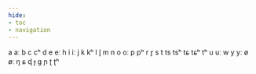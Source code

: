 ```yaml
---
hide:
- toc
- navigation
---
```

a
aː
b
c
cʰ
d
e
eː
h
i
iː
j
k
kʰ
l
l̥
m
n
o
oː
p
pʰ
r
r̥
s
t
ts
tsʰ
tɕ
tɕʰ
tʰ
u
uː
w
y
yː
ø
øː
ŋ
ɕ
ɖ
ɟ
ɡ
ɲ
ʈ
ʈʰ

